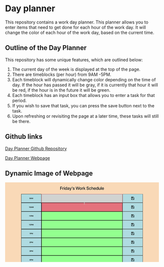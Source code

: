 # Day planner
This repository contains a work day planner. This planner allows you to enter items that need to get done for each hour of the work day. It will change the color of each hour of the work day, based on the current time.

## Outline of the Day Planner
This repository has some unique features, which are outlined below:
1. The current day of the week is displayed at the top of the page.
2. There are timeblocks (per hour) from 9AM -5PM. 
3. Each timeblock will dynamically change color depending on the time of day. If the hour has passed it will be gray, if it is currently that hour it will be red, if the hour is in the future it will be green.
4. Each timeblock has an input box that allows you to enter a task for that period.
5. If you wish to save that task, you can press the save button next to the task.
6. Upon refreshing or revisiting the page at a later time, these tasks will still be there.

## Github links

[Day Planner Github Repository](https://github.com/sean-marten/day-planner)

[Day Planner Webpage](https://sean-marten.github.io/day-planner/)

## Dynamic Image of Webpage

![screenshot](./assets/pictures/day-planner.gif)
